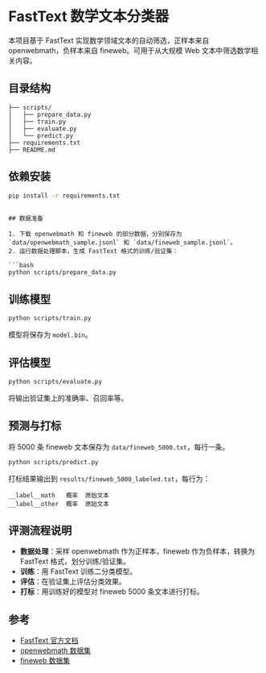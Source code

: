 # FastText 数学文本分类器

本项目基于 FastText 实现数学领域文本的自动筛选，正样本来自 openwebmath，负样本来自 fineweb。可用于从大规模 Web 文本中筛选数学相关内容。

## 目录结构

```
├── scripts/
│   ├── prepare_data.py
│   ├── train.py
│   ├── evaluate.py
│   └── predict.py
├── requirements.txt
├── README.md
```

## 依赖安装

```bash
pip install -r requirements.txt
```
```

## 数据准备

1. 下载 openwebmath 和 fineweb 的部分数据，分别保存为 `data/openwebmath_sample.jsonl` 和 `data/fineweb_sample.jsonl`。
2. 运行数据处理脚本，生成 FastText 格式的训练/验证集：

```bash
python scripts/prepare_data.py
```

## 训练模型

```bash
python scripts/train.py
```
模型将保存为 `model.bin`。

## 评估模型

```bash
python scripts/evaluate.py
```
将输出验证集上的准确率、召回率等。

## 预测与打标

将 5000 条 fineweb 文本保存为 `data/fineweb_5000.txt`，每行一条。

```bash
python scripts/predict.py
```
打标结果输出到 `results/fineweb_5000_labeled.txt`，每行为：
```
__label__math	概率	原始文本
__label__other	概率	原始文本
```

## 评测流程说明

- **数据处理**：采样 openwebmath 作为正样本，fineweb 作为负样本，转换为 FastText 格式，划分训练/验证集。
- **训练**：用 FastText 训练二分类模型。
- **评估**：在验证集上评估分类效果。
- **打标**：用训练好的模型对 fineweb 5000 条文本进行打标。

## 参考
- [FastText 官方文档](https://fasttext.cc/docs/en/supervised-tutorial.html)
- [openwebmath 数据集](https://huggingface.co/datasets/open-web-math/open-web-math)
- [fineweb 数据集](https://huggingface.co/datasets/HuggingFaceFW/fineweb)



